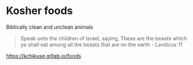 # Kosher foods

Biblically clean and unclean animals 

> Speak unto the children of Israel, saying, These are the beasts which ye shall eat among all the beasts that are on the earth - *Leviticus 11*


https://kchikuse.gitlab.io/foods